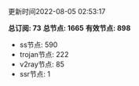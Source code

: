 更新时间2022-08-05 02:53:17

**总订阅: 73**
**总节点: 1665**
**有效节点: 898**
- ss节点: 590
- trojan节点: 222
- v2ray节点: 85
- ssr节点: 1
